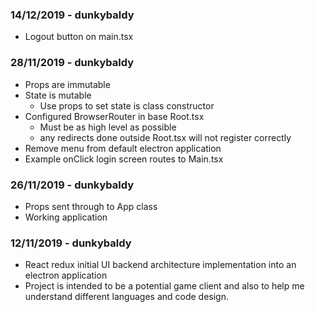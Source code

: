 ### 14/12/2019 - dunkybaldy
* Logout button on main.tsx

### 28/11/2019 - dunkybaldy
* Props are immutable
* State is mutable
    * Use props to set state is class constructor
* Configured BrowserRouter in base Root.tsx
    * Must be as high level as possible
    * any redirects done outside Root.tsx will not register correctly
* Remove menu from default electron application
* Example onClick login screen routes to Main.tsx

### 26/11/2019 - dunkybaldy
* Props sent through to App class
* Working application

### 12/11/2019 - dunkybaldy
* React redux initial UI backend architecture implementation into an electron application
* Project is intended to be a potential game client and also to help me understand different languages and code design.